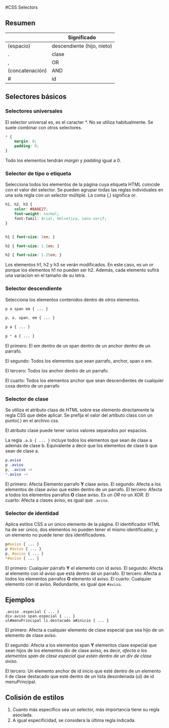 #CSS Selectors

## Resumen

|          |       Significado        |
|----------|--------------------------|
|(espacio) |descendiente (hijo, nieto)|
|.         |clase                     |
|,         |OR   |
|(concatenación)|AND|
|#|id|

## Selectores básicos

### Selectores universales
El selector universal es, es el caracter \*. No se utiliza habitualmente. Se suele combinar con otros selectores.
```css
* {
    margin: 0;
    padding: 0;
}
```
Todo los elementos tendrán _margin_ y _padding_ igual a 0.
 
### Selector de tipo o etiqueta
Selecciona todos los elementos de la página cuya etiqueta HTML coincide con el valor del selector. Se pueden agrupar todas las reglas individuales en una sola regla con un selector múltiple. La coma (,) significa _or_.
```css
h1, h2, h3 {
    color: #8A8E27;
    font-weight: normal;
    font-famil: Arial, Helvetica, sans-serif;
}


h1 { font-size: 2em; }

h2 { font-size: 1.5em; }

h2 { font-size: 1.25em; }
```
Los elementos h1, h2 y h3 se verán modificados. En este caso, es un _or_ porque los elementos h1 no pueden ser h2.
Además, cada elemento sufirá una variacion en el tamaño de su letra.

### Selector descendiente
Selecciona los elementos contenidos dentro de otros elementos.
```css
p a span em { ... } 

p, a, span, em { ... } 

p a { ... } 

p * a { ... }
```

El primero: El em dentro de un span dentro de un anchor dentro de un parrafo.

El segundo: Todos los elementos que sean parrafo, anchor, span o em.

El tercero: Todos los anchor dentro de un parrafo.

El cuarto: Todos los elementos anchor que sean descendientes de cualquier cosa dentro de un parrafo
### Selector de clase
Se utiliza el atributo class de HTML sobre ese elemento directamente la regla CSS que debe aplicar. Se prefija el valor del artibuto class con un punto(.) en el archivo css.

El atributo clase puede tener varios valores separados por espacios.

La regla `.a.b { ... }` incluye todos los elementos que sean de clase a además de clase b. Equivalente a decir que los elementos de clase b que sean de clase a.

```css
p.aviso
p .aviso
p, .aviso -> 
*.aviso -> 
```

El primero: Afecta Elemento parrafo **Y** clase aviso.
El segundo: Afecta a los elementos de clase aviso que estén dentro de un parrafo.
El tercero: Afecta a todos los elementos parrafos **O** clase aviso. Es un _OR_ no un _XOR_.
El cuarto: Afecta a clases aviso, es igual que `.aviso`.

### Selector de identidad

Aplica estilos CSS a un único elemento de la página. El identificador HTML ha de ser único, dos elementos no pueden tener el mismo identificador, y un elemento no puede tener dos identificadores.
```css
p#aviso { ... }
p #aviso { ... }
p, #aviso { ... }
*#aviso { ... }
```
El primero: Cualquier párrafo **Y** el elemento con id aviso.
El segundo: Afecta al elemento con id aviso que está dentro de un parrafo.
El tercero: Afecta a todos los elementos parrafos **O** elemento id aviso.
El cuarto: Cualquier elemento con id aviso. Redundante, es igual que `#aviso`.

## Ejemplos

```
.aviso .especial { ... }
div.aviso span.especial { ... }
ul#menuPrincipal li.destacado a#inicio { ... }
```

El primero: Afecta a cualquier elemento de clase especial que sea hijo de un elemento de clase aviso.

El segundo: Afecta a los elementos span **Y** elementos clase especial que sean hijos de los elementos div de clase aviso, es decir, _afecta a los elementos span de clase especial que estén dentro de un div de clase aviso_.

El tercero: Un elemento anchor de id inicio que esté dentro de un elemento li de clase destacado que esté dentro de un lista desordenada (ul) de id menuPrincipal.

## Colisión de estilos

1. Cuanto más específico sea un selector, más importancia tiene
su regla asociada.
2. A igual especificidad, se considera la última regla indicada.

